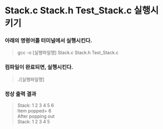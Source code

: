 # Stack.c Stack.h Test_Stack.c 실행시키기

### 아래의 명령어를 터미널에서 실행시킨다.

> gcc -o [실행파일명] Stack.c Stack.h Test_Stack.c

### 컴파일이 완료되면, 실행시킨다.

> ./[실행파일명]

### 정상 출력 결과

> Stack: 1 2 3 4 5 6 <br>
> Item popped= 6 <br>
> After popping out <br>
> Stack: 1 2 3 4 5

